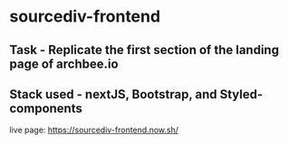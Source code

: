 # sourcediv-frontend

## Task - Replicate the first section of the landing page of archbee.io

## Stack used - nextJS, Bootstrap, and Styled-components

live page: https://sourcediv-frontend.now.sh/
